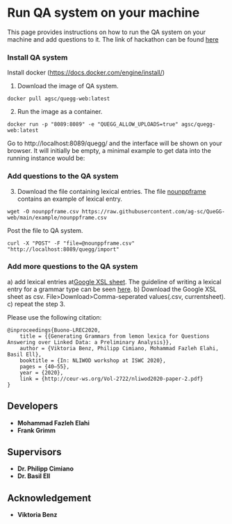 # Run QA system on your machine
This page provides instructions on how to run the QA system on your machine and add questions to it. The link of hackathon can be found [here](https://scdemo.techfak.uni-bielefeld.de/qahackathon/index.php/)

### Install QA system
Install docker (https://docs.docker.com/engine/install/)
1. Download the image of QA system. 
```
docker pull agsc/quegg-web:latest
```
2. Run the image as a container.
```
docker run -p "8089:8089" -e "QUEGG_ALLOW_UPLOADS=true" agsc/quegg-web:latest
```
Go to http://localhost:8089/quegg/ and the interface will be shown on your browser. It will initially be empty, a minimal example to get data into the running instance would be:

### Add questions to the QA system
3. Download the file containing lexical entries. The file [nounppframe](https://raw.githubusercontent.com/ag-sc/QueGG-web/main/example/nounppframe.csv) contains an example of lexical entry.  
```
wget -O nounppframe.csv https://raw.githubusercontent.com/ag-sc/QueGG-web/main/example/nounppframe.csv
```
Post the file to QA system. 
```
curl -X "POST" -F "file=@nounppframe.csv" "http://localhost:8089/quegg/import"      
```
### Add  more questions to the QA system
   a) add lexical entries at[Google XSL sheet](https://docs.google.com/spreadsheets/d/1NgH7GdFcAqQuYU3ziIXpq0Yybt4lZIR15DpPgaoXF4M/edit?usp=sharing). The guideline of writing a lexical entry for a grammar type can be seen [here](https://scdemo.techfak.uni-bielefeld.de/qahackathon/tutorial/coverage.php#id4). 
   b) Download the Google XSL sheet as csv. File>Download>Comma-seperated values(.csv, currentsheet).
   c) repeat the step 3.

Please use the following citation:
```
@inproceedings{Buono-LREC2020,
	title = {{Generating Grammars from lemon lexica for Questions Answering over Linked Data: a Preliminary Analysis}},
	author = {Viktoria Benz, Philipp Cimiano, Mohammad Fazleh Elahi, Basil Ell},
	booktitle = {In: NLIWOD workshop at ISWC 2020},
	pages = {40–55},
	year = {2020},
	link = {http://ceur-ws.org/Vol-2722/nliwod2020-paper-2.pdf}
}
```

## Developers
* **Mohammad Fazleh Elahi**
* **Frank Grimm**
## Supervisors
* **Dr. Philipp Cimiano**
* **Dr. Basil Ell**
## Acknowledgement
* **Viktoria Benz**

  

